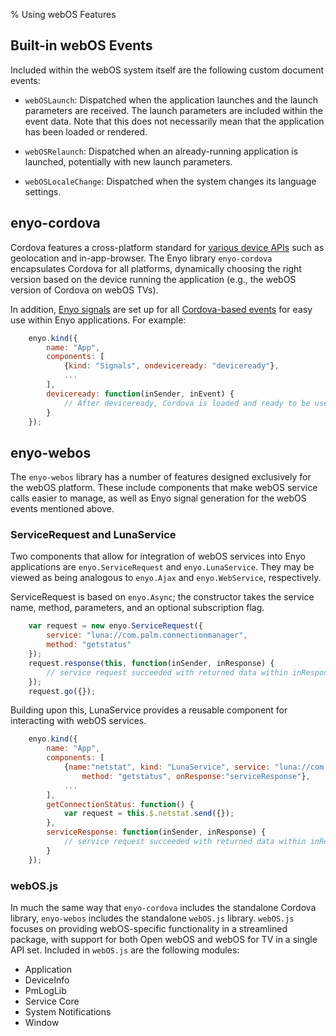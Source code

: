 % Using webOS Features

## Built-in webOS Events

Included within the webOS system itself are the following custom document
events:

* `webOSLaunch`: Dispatched when the application launches and the launch
    parameters are received.  The launch parameters are included within the
    event data.  Note that this does not necessarily mean that the application
    has been loaded or rendered.

* `webOSRelaunch`: Dispatched when an already-running application is launched,
    potentially with new launch parameters.

* `webOSLocaleChange`: Dispatched when the system changes its language settings.

## enyo-cordova

Cordova features a cross-platform standard for [various device
APIs](http://docs.phonegap.com/en/2.7.0/index.html) such as geolocation and
in-app-browser.  The Enyo library `enyo-cordova` encapsulates Cordova for all
platforms, dynamically choosing the right version based on the device running
the application (e.g., the webOS version of Cordova on webOS TVs).

In addition, [Enyo signals]($api/#/kind/enyo.Signals) are set up for all
[Cordova-based events](http://docs.phonegap.com/en/2.7.0/index.html) for easy
use within Enyo applications. For example:

```javascript
    enyo.kind({
        name: "App",
        components: [
            {kind: "Signals", ondeviceready: "deviceready"},
            ...
        ],
        deviceready: function(inSender, inEvent) {
            // After deviceready, Cordova is loaded and ready to be used
        }
    });
```

## enyo-webos

The `enyo-webos` library has a number of features designed exclusively for the
webOS platform.  These include components that make webOS service calls easier
to manage, as well as Enyo signal generation for the webOS events mentioned
above.

### ServiceRequest and LunaService

Two components that allow for integration of webOS services into Enyo
applications are `enyo.ServiceRequest` and `enyo.LunaService`.  They may be
viewed as being analogous to `enyo.Ajax` and `enyo.WebService`, respectively.

ServiceRequest is based on `enyo.Async`; the constructor takes the service name,
method, parameters, and an optional subscription flag.

```javascript
    var request = new enyo.ServiceRequest({
        service: "luna://com.palm.connectionmanager",
        method: "getstatus"
    });
    request.response(this, function(inSender, inResponse) {
        // service request succeeded with returned data within inResponse
    });
    request.go({});
```

Building upon this, LunaService provides a reusable component for interacting
with webOS services.

```javascript
    enyo.kind({
        name: "App",
        components: [
            {name:"netstat", kind: "LunaService", service: "luna://com.palm.connectionmanager",
                method: "getstatus", onResponse:"serviceResponse"},
            ...
        ],
        getConnectionStatus: function() {
            var request = this.$.netstat.send({});
        },
        serviceResponse: function(inSender, inResponse) {
            // service request succeeded with returned data within inResponse
        }
    });
```

### webOS.js

In much the same way that `enyo-cordova` includes the standalone Cordova
library, `enyo-webos` includes the standalone `webOS.js` library.  `webOS.js`
focuses on providing webOS-specific functionality in a streamlined package, with
support for both Open webOS and webOS for TV in a single API set.  Included in
`webOS.js` are the following modules:

* Application
* DeviceInfo
* PmLogLib
* Service Core
* System Notifications
* Window

